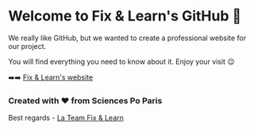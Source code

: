 # Welcome to Fix & Learn's GitHub 🙂

We really like GitHub, but we wanted to create a professional website for our project. 

You will find everything you need to know about it. Enjoy your visit 😉 

➡️➡️ [Fix & Learn's website](https://fixandlearn.wixsite.com/fixandlearn) 

### Created with ❤️ from Sciences Po Paris

Best regards - [La Team Fix & Learn](https://thegreattransition.github.io/group28-9mMyhwrsoz/about) 

